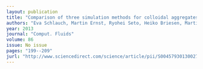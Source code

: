 ```yaml
---
layout: publication
title: "Comparison of three simulation methods for colloidal aggregates in Stokes flow: Finite elements, lattice Boltzmann and Stokesian dynamics"
authors: "Eva Schlauch, Martin Ernst, Ryohei Seto, Heiko Briesen, Martin Sommerfeld, Marek Behr"
year: 2013
journal: "Comput. Fluids"
volume: 86
issue: No issue
pages: "199--209"
jurl: "http://www.sciencedirect.com/science/article/pii/S0045793013002764"
---
```

